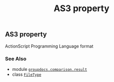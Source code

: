 ﻿---
title: AS3 property
second_title: GroupDocs.Comparison for Python via .NET API References
description: 
type: docs
url: /python-net/groupdocs.comparison.result/filetype/as3/
is_root: false
weight: 70
---

## AS3 property


ActionScript Programming Language format

### See Also
* module [`groupdocs.comparison.result`](../../)
* class [`FileType`](/comparison/python-net/groupdocs.comparison.result/filetype)
